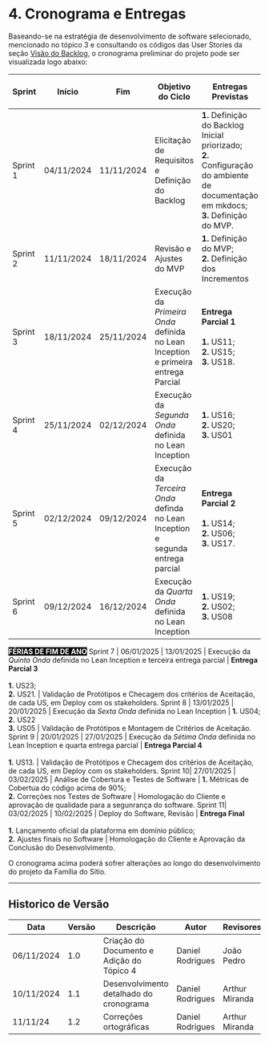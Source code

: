 # 4. Cronograma e Entregas

Baseando-se na estratégia de desenvolvimento de software selecionado, mencionado no tópico 3 e consultando os códigos das User Stories da seção [Visão do Backlog](../4-sprints/VisaoGeralBacklog.md), o cronograma preliminar do projeto pode ser visualizada logo abaixo:

Sprint | Início | Fim | Objetivo do Ciclo | Entregas Previstas | Validação com os Stakeholders
----- | ------ | --- | ----------------- | ------------------ | -----------------------------
Sprint 1 | 04/11/2024 | 11/11/2024 | Elicitação de Requisitos e Definição do Backlog | **1.** Definição do Backlog Inicial priorizado; <br> **2.** Configuração do ambiente de documentação em mkdocs; <br> **3.** Definição do MVP.    | Revisão do Backlog e da Priorização.
Sprint 2 | 11/11/2024 | 18/11/2024 | Revisão e Ajustes do MVP | **1.** Definição do MVP; <br> **2.** Definição dos Incrementos | Revisão da definição do MVP e Incrementos
Sprint 3 | 18/11/2024 | 25/11/2024 | Execução da _Primeira Onda_ definida no Lean Inception e primeira entrega Parcial | **Entrega Parcial 1** <br><br> **1.** US11; <br> **2.** US15; <br> **3.** US18. | Validação de Protótipos e Checagem dos critérios de Aceitação, de cada US, em Deploy com os stakeholders.
Sprint 4 | 25/11/2024 | 02/12/2024 | Execução da _Segunda Onda_ definida no Lean Inception  | **1.** US16; <br> **2.** US20; <br> **3.** US01 | Validação de Protótipos e Montagem de Critérios de Aceitação.
Sprint 5 | 02/12/2024 | 09/12/2024 | Execução da _Terceira Onda_ definda no Lean Inception e segunda entrega parcial | **Entrega Parcial 2** <br><br> **1.** US14; <br> **2.** US06; <br> **3.** US17. | Validação de Protótipos e Checagem dos critérios de Aceitação, de cada US, em Deploy com os stakeholders.
Sprint 6 | 09/12/2024 | 16/12/2024 | Execução da _Quarta Onda_ definida no Lean Inception | **1.** US19; <br> **2.** US02; <br> **3.** US08 | Validação de Protótipos e Montagem de Critérios de Aceitação.
<span style="background-color: black; color: white;">**FÉRIAS DE FIM DE ANO**</span> 
Sprint 7 | 06/01/2025 | 13/01/2025 | Execução da _Quinta Onda_ definida no Lean Inception e terceira entrega parcial | **Entrega Parcial 3** <br><br> **1.** US23; <br> **2.** US21. | Validação de Protótipos e Checagem dos critérios de Aceitação, de cada US, em Deploy com os stakeholders.
Sprint 8 | 13/01/2025 | 20/01/2025 | Execução da _Sexta Onda_ definida no Lean Inception | **1.** US04; <br> **2.** US22 <br> **3.** US05 | Validação de Protótipos e Montagem de Critérios de Aceitação.
Sprint 9 | 20/01/2025 | 27/01/2025 | Execução da _Sétima Onda_ definida no Lean Inception e quarta entrega parcial | **Entrega Parcial 4** <br><br> **1.** US13. | Validação de Protótipos e Checagem dos critérios de Aceitação, de cada US, em Deploy com os stakeholders.
Sprint 10| 27/01/2025 | 03/02/2025 | Análise de Cobertura e Testes de Software | **1.** Métricas de Cobertua do código acima de 90%; <br> **2.** Correções nos Testes de Software | Homologação do Cliente e aprovação de qualidade para a segunrança do software.
Sprint 11| 03/02/2025 | 10/02/2025 | Deploy do Software, Revisão | **Entrega Final** <br><br> **1.** Lançamento oficial da plataforma em domínio público; <br> **2.** Ajustes finais no Software | Homologação do Cliente e Aprovação da Conclusão do Desenvolvimento. 

O cronograma acima poderá sofrer alterações ao longo do desenvolvimento do projeto da Família do Sítio.

---
## Historico de Versão
Data     | Versão | Descrição | Autor | Revisores 
-------- | ------ | --------- | ----- | ---------
06/11/2024 | 1.0 | Criação do Documento e Adição do Tópico 4 | Daniel Rodrigues | João Pedro
10/11/2024 | 1.1 | Desenvolvimento detalhado do cronograma   | Daniel Rodrigues | Arthur Miranda
11/11/24 | 1.2 | Correções ortográficas         | Daniel Rodrigues | Arthur Miranda